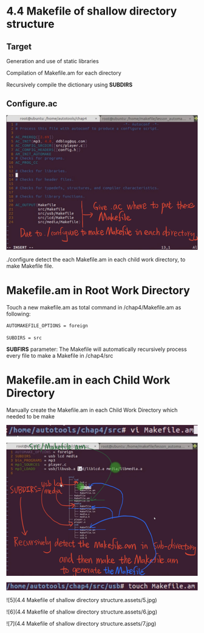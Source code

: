 # 4.4 Makefile of shallow directory structure

## Target

Generation and use of static libraries

Compilation of Makefile.am for each directory

Recursively  compile the dictionary using **SUBDIRS**

## Configure.ac

![1](https://github.com/knightsummon/Makefile/blob/master/4.4%20Makefile%20of%20shallow%20directory%20structure.assets/1.jpg)

./configure detect the each Makefile.am in each child work directory, to make Makefile file.

# Makefile.am in Root Work Directory

Touch a new makefile.am as total command in /chap4/Makefile.am as following:

```
AUTOMAKEFILE_OPTIONS = foreign

SUBDIRS = src
```

**SUBFIRS** parameter: The Makefile will automatically recursively process every file to make a Makefile in /chap4/src

# Makefile.am in each Child Work Directory

Manually create the Makefile.am in each Child Work Directory which needed to be make

![2](https://github.com/knightsummon/Makefile/blob/master/4.4%20Makefile%20of%20shallow%20directory%20structure.assets/2.jpg)

![3](https://github.com/knightsummon/Makefile/blob/master/4.4%20Makefile%20of%20shallow%20directory%20structure.assets/3.jpg)

![4](https://github.com/knightsummon/Makefile/blob/master/4.4%20Makefile%20of%20shallow%20directory%20structure.assets/4.jpg)

![5](4.4 Makefile of shallow directory structure.assets/5.jpg)

![6](4.4 Makefile of shallow directory structure.assets/6.jpg)

![7](4.4 Makefile of shallow directory structure.assets/7.jpg)
